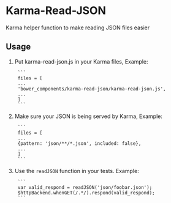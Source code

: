 # Karma-Read-JSON
Karma helper function to make reading JSON files easier

## Usage

1. Put karma-read-json.js in your Karma files, Example:

        ```
        files = [
        ...
        'bower_components/karma-read-json/karma-read-json.js',
        ...
        ]
        ```

2. Make sure your JSON is being served by Karma, Example:

        ```
        files = [
        ...
        {pattern: 'json/**/*.json', included: false},
        ...
        ]
        ```

3. Use the `readJSON` function in your tests. Example:

        ```
        var valid_respond = readJSON('json/foobar.json');
        $httpBackend.whenGET(/.*/).respond(valid_respond);
        ```

